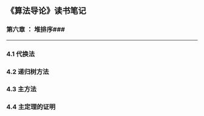 ## 《算法导论》读书笔记 ##

### 第六章 ： 堆排序###

----------

### **4.1 代换法**
### **4.2 递归树方法**
### **4.3 主方法**
### **4.4 主定理的证明**

